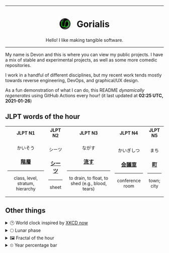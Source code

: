 ***

<h1 align="center">
<sub>
    <img src="readme/resources/avatar.png" height="36">
</sub>
&nbsp;
Gorialis
</h1>
<p align="center">
Hello! I like making tangible software.
</p>

***

My name is Devon and this is where you can view my public projects. I have a mix of stable and experimental projects, as well as some more comedic repositories.

I work in a handful of different disciplines, but my recent work tends mostly towards reverse engineering, DevOps, and graphical/UX design.

As a fun demonstration of what I can do, this README *dynamically regenerates* using GitHub Actions every hour! (it last updated at **02:25 UTC, 2021-01-26**)

<h2>JLPT words of the hour</h2>
<table>
    <tr>
        <th>JLPT N1</th>
        <th>JLPT N2</th>
        <th>JLPT N3</th>
        <th>JLPT N4</th>
        <th>JLPT N5</th>
    </tr>
    <tr>
        <td>
            <p align="center">かいそう</p>
            <h3 align="center"><b><a href="https://jisho.org/search/%E9%9A%8E%E5%B1%A4">階層</a></b></h3>
            <hr>
            <p align="center">class,<wbr> level,<wbr> stratum,<wbr> hierarchy</p>
        </td>
        <td>
            <p align="center">シーツ</p>
            <h3 align="center"><b><a href="https://jisho.org/search/%E3%82%B7%E3%83%BC%E3%83%84">シーツ</a></b></h3>
            <hr>
            <p align="center">sheet</p>
        </td>
        <td>
            <p align="center">ながす</p>
            <h3 align="center"><b><a href="https://jisho.org/search/%E6%B5%81%E3%81%99">流す</a></b></h3>
            <hr>
            <p align="center">to drain,<wbr> to float,<wbr> to shed (e.g.,<wbr> blood,<wbr> tears)</p>
        </td>
        <td>
            <p align="center">かいぎしつ</p>
            <h3 align="center"><b><a href="https://jisho.org/search/%E4%BC%9A%E8%AD%B0%E5%AE%A4">会議室</a></b></h3>
            <hr>
            <p align="center">conference room</p>
        </td>
        <td>
            <p align="center">まち</p>
            <h3 align="center"><b><a href="https://jisho.org/search/%E7%94%BA">町</a></b></h3>
            <hr>
            <p align="center">town;<br> city</p>
        </td>
    </tr>
</table>

<h2>Other things</h2>
<details>
<summary>🕑  World clock inspired by <a href="https://xkcd.com/now">XKCD now</a></summary>

> <img src="generated/now.png" width="512">

</details>
<details>
<summary>🌕 Lunar phase</summary>

The moon is approximately 45.70% through its phase (Full Moon).

</details>
<details>
<summary>&#x1f5bc; Fractal of the hour</summary>

> <img src="generated/fractal.png" width="512">

</details>
<details>
<summary>&#x23f2; Year percentage bar</summary>
<pre><code>2021 [█▁▁▁▁▁▁▁▁▁▁▁▁▁▁▁▁▁▁▁] 6.88%</code></pre>
</details>
